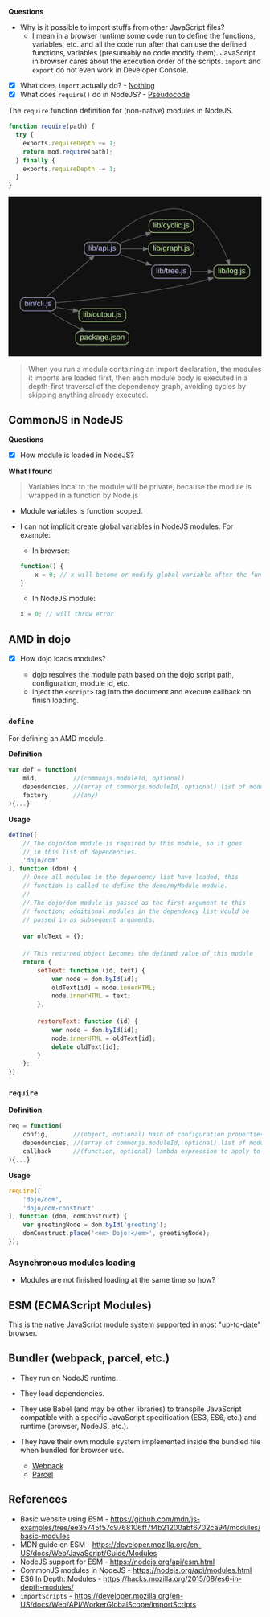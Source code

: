 __Questions__

- Why is it possible to import stuffs from other JavaScript files?
    - I mean in a browser runtime some code run to define the functions, variables, etc. and all the code run after that can use the defined functions, variables (presumably no code modify them). JavaScript in browser cares about the execution order of the scripts. `import` and `export` do not even work in Developer Console.
- [x] What does `import` actually do? - [Nothing](https://hacks.mozilla.org/2015/08/es6-in-depth-modules/)
- [x] What does `require()` do in NodeJS? - [Pseudocode](https://nodejs.org/api/modules.html#modules_all_together)

The `require` function definition for (non-native) modules in NodeJS.

```js
function require(path) {
  try {
    exports.requireDepth += 1;
    return mod.require(path);
  } finally {
    exports.requireDepth -= 1;
  }
}
```

![](./images/madge.svg)

> When you run a module containing an import declaration, the modules it imports are loaded first, then each module body is executed in a depth-first traversal of the dependency graph, avoiding cycles by skipping anything already executed.

## CommonJS in NodeJS

__Questions__

<!-- - Top-level variable is `module`? -->
- [x] How module is loaded in NodeJS?

__What I found__

> Variables local to the module will be private, because the module is wrapped in a function by Node.js

<!-- - Module returns the `module.export` object. -->
- Module variables is function scoped.
- I can not implicit create global variables in NodeJS modules. For example:

    - In browser:

    ```js
    function() {
        x = 0; // x will become or modify global variable after the function is called.
    }
    ```

    - In NodeJS module:

    ```js
    x = 0; // will throw error
    ```

## AMD in dojo

- [x] How dojo loads modules?

    - dojo resolves the module path based on the dojo script path, configuration, module id, etc.
    - inject the `<script>` tag into the document and execute callback on finish loading.

### `define`

For defining an AMD module.

__Definition__

```js
var def = function(
    mid,          //(commonjs.moduleId, optional)
    dependencies, //(array of commonjs.moduleId, optional) list of modules to be loaded before running factory
    factory       //(any)
){...}
```

__Usage__

```js
define([
    // The dojo/dom module is required by this module, so it goes
    // in this list of dependencies.
    'dojo/dom'
], function (dom) {
    // Once all modules in the dependency list have loaded, this
    // function is called to define the demo/myModule module.
    //
    // The dojo/dom module is passed as the first argument to this
    // function; additional modules in the dependency list would be
    // passed in as subsequent arguments.

    var oldText = {};

    // This returned object becomes the defined value of this module
    return {
        setText: function (id, text) {
            var node = dom.byId(id);
            oldText[id] = node.innerHTML;
            node.innerHTML = text;
        },

        restoreText: function (id) {
            var node = dom.byId(id);
            node.innerHTML = oldText[id];
            delete oldText[id];
        }
    };
})
```

### `require`

__Definition__

```js
req = function(
    config,       //(object, optional) hash of configuration properties
    dependencies, //(array of commonjs.moduleId, optional) list of modules to be loaded before applying callback
    callback	  //(function, optional) lambda expression to apply to module values implied by dependencies
){...}
```

__Usage__

```js
require([
    'dojo/dom',
    'dojo/dom-construct'
], function (dom, domConstruct) {
    var greetingNode = dom.byId('greeting');
    domConstruct.place('<em> Dojo!</em>', greetingNode);
});
```

### Asynchronous modules loading

- Modules are not finished loading at the same time so how?

## ESM (ECMAScript Modules)

This is the native JavaScript module system supported in most "up-to-date" browser.

## Bundler (webpack, parcel, etc.)

- They run on NodeJS runtime.
- They load dependencies.
- They use Babel (and may be other libraries) to transpile JavaScript compatible with a specific JavaScript specification (ES3, ES6, etc.) and runtime (browser, NodeJS, etc.).
- They have their own module system implemented inside the bundled file when bundled for browser use.

    - [Webpack](./examples/bundlers/webpack)
    - [Parcel](./examples/bundlers/parcel)


## References

- Basic website using ESM - https://github.com/mdn/js-examples/tree/ee35745f57c9768106ff7f4b21200abf6702ca94/modules/basic-modules
- MDN guide on ESM - https://developer.mozilla.org/en-US/docs/Web/JavaScript/Guide/Modules
- NodeJS support for ESM - https://nodejs.org/api/esm.html
- CommonJS modules in NodeJS - https://nodejs.org/api/modules.html
- ES6 In Depth: Modules - https://hacks.mozilla.org/2015/08/es6-in-depth-modules/
- `importScripts` - https://developer.mozilla.org/en-US/docs/Web/API/WorkerGlobalScope/importScripts